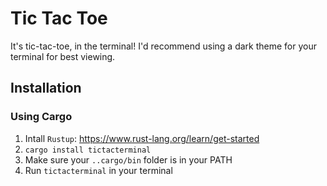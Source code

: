 # Tic Tac Toe

It's tic-tac-toe, in the terminal! I'd recommend using a dark theme for your terminal
for best viewing.

## Installation

### Using Cargo

1. Intall `Rustup`: https://www.rust-lang.org/learn/get-started
2. `cargo install tictacterminal`
3. Make sure your `..cargo/bin` folder is in your PATH
4. Run `tictacterminal` in your terminal

